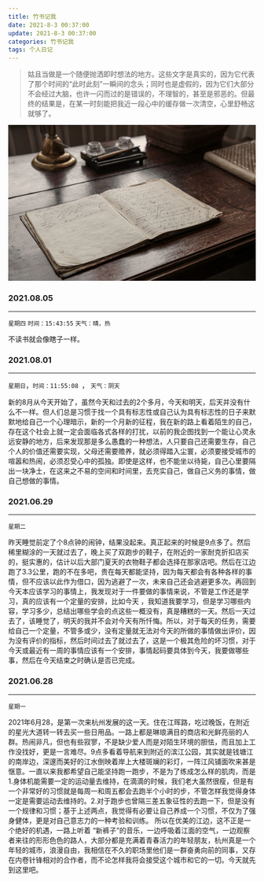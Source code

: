 ```yaml
---
title: 竹书记我
date: 2021-8-3 00:37:00
update: 2021-8-3 00:37:00
categories: 竹书记我
tags: 个人日记
---
```


> 姑且当做是一个随便抛洒即时想法的地方。这些文字是真实的，因为它代表了那个时间的“此时此刻”一瞬间的念头；同时也是虚假的，因为它们大部分不会经过大脑，也许一闪而过的是错误的，不理智的，甚至是邪恶的。但最终的结果是，在某一时刻能把我近一段心中的缓存做一次清空，心里舒畅这就够了。



![image-20210803011352284](./竹书记我/image-20210803011352284.png)





### 2021.08.05

---

`星期四` `时间：15:43:55`  `天气：晴，热`

不读书就会像瞎子一样。

### 2021.08.01

---

`星期日`，`时间：11:55:08 `， `天气：阴天`

新的8月从今天开始了，虽然今天和过去的2个多月，今天和明天，后天并没有什么不一样。但人们总是习惯于找一个具有标志性或自己认为具有标志性的日子来默默地给自己一个心理暗示，新的一个月新的征程，我在新的路上看着陌生的自己，存在这个社会上就一定会面临各式各样的打扰，以前的我企图找到一个能让心灵永远安静的地方，后来发现那是多么愚蠢的一种想法，人只要自己还需要生存，自己个人的价值还需要实现，父母还需要赡养，就必须得踏入尘寰，必须要接受城市的喧嚣和热闹，必须忍受心中的孤独。即使是这样，也不能坐以待毙，自己心里要隔出一块净土，在这来之不易的空间和时间里，去充实自己，做自己义务的事情，做自己想做的事情。



### 2021.06.29 

---

`星期二`

昨天睡觉前定了个8点钟的闹钟，结果没起来。真正起来的时候是9点多了。然后稀里糊涂的一天就过去了，晚上买了双跑步的鞋子，在附近的一家耐克折扣店买的，挺实惠的，估计以后大部门夏天的衣物鞋子都会选择在那家店吧。然后在江边跑了3.3公里，跑的不在多吧，贵在每天都能坚持，因为每天都会有各种各样的事情，但不应该以此作为借口，因为逃避了一次，未来自己还会逃避更多次。再回到今天本应该学习的事情上，我发现对于一件要做的事情来说，不管是工作还是学习，真的应该有一个定量的安排，比如今天 ，我知道我要学习，但是学习哪些内容，学习多少，总结出哪些学会的点这些一概没有，真是糟糕的一天。然后一天过去了，该睡觉了，明天的我并不会对今天有所忏悔。所以，对于每天的任务，需要给自己一个定量，不管多或少，没有定量就无法对今天的所做的事情做出评价，因为没有评价的指标，然后时间过去了就过去了，这是一个极其危险的坏习惯，对于今天或最近有一周的事情应该有一个安排，事情起码要具体到今天，我要做哪些事，然后在今天结束之时确认是否已完成。



### 2021.06.28 

---

`星期一`

2021年6月28，是第一次来杭州发展的这一天。住在江晖路，吃过晚饭，在附近的星光大道转一转去买一些日用品。一路上都是琳琅满目的商店和光鲜亮丽的人群。热闹非凡，但也有些寂寥，不是缺少爱人而是对陌生环境的胆怯，而且加上工作没找好，更是一言难尽。9点多看着导航来到附近的滨江公园，其实就是钱塘江的南岸边，深邃而美好的江水倒映着岸上大楼斑斓的彩灯，一阵江风铺面吹来甚是惬意。一直以来我都希望自己能坚持跑一跑步，不是为了练成怎么样的肌肉，而是1.身体机能需要一定的运动量去维持，在滴滴的时候，我们老大虽然很瘦，但是有一个非常好的习惯就是每周一和周五都会去跑半个小时的步，不管怎样我觉得身体一定是需要运动去维持的。2.对于跑步也曾隔三差五象征性的去跑一下，但是没有一个规律和习惯；基于上述两点，我觉得有必要让自己养成一个习惯，不仅为了强身健体，更是对自己意志力的一种考验和训练。 所以在优美的江边，这不正是一个绝好的机遇，一路上听着 “新裤子”的音乐，一边呼吸着江面的空气，一边观察者来往的形形色色的路人，大部分都是充满着青春活力的年轻朋友，杭州真是一个年轻的城市，浪漫自由，我相信在不久的职场里他们是一群奋勇向前的同事，又存在内卷针锋相对的合作者，而不论怎样我将会接受这个城市和它的一切。今天就先到这里吧。 
